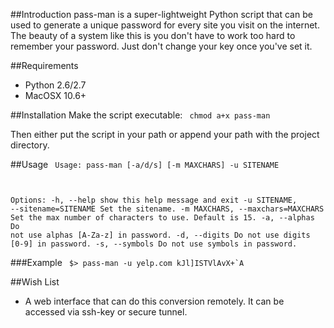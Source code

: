 ##Introduction
pass-man is a super-lightweight Python script that can be used to
generate a unique password for every site you visit on the internet.
The beauty of a system like this is you don't have to work too hard to
remember your password.  Just don't change your key once you've set it.

##Requirements
- Python 2.6/2.7
- MacOSX 10.6+

##Installation
Make the script executable:
<code>
chmod a+x pass-man
</code>

Then either put the script in your path or append your path with the
project directory.

##Usage
<code>
Usage: pass-man [-a/d/s] [-m MAXCHARS] -u SITENAME

Options:
  -h, --help            show this help message and exit
  -u SITENAME, --sitename=SITENAME
                        Set the sitename.
  -m MAXCHARS, --maxchars=MAXCHARS
                        Set the max number of characters to use.  Default is
                        15.
  -a, --alphas          Do not use alphas [A-Za-z] in password.
  -d, --digits          Do not use digits [0-9] in password.
  -s, --symbols         Do not use symbols in password.
</code>

###Example
<code>
$> pass-man -u yelp.com
kJl]ISTVlAvX+`A
</code>

##Wish List
- A web interface that can do this conversion remotely.  It can be
  accessed via ssh-key or secure tunnel.
